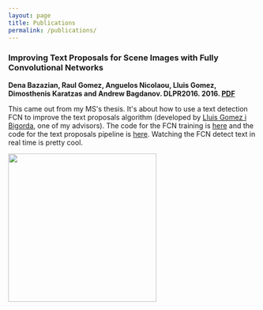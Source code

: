 ```yaml
---
layout: page
title: Publications
permalink: /publications/
---
```


### Improving Text Proposals for Scene Images with Fully Convolutional Networks ###
**Dena Bazazian, Raul Gomez, Anguelos Nicolaou, Lluis Gomez, Dimosthenis Karatzas and Andrew Bagdanov. DLPR2016. 2016. [PDF](https://arxiv.org/abs/1702.05089)**  

This came out from my MS's thesis. It's about how to use a text detection FCN to improve the text proposals algorithm (developed by [Lluis Gomez i Bigorda](http://lluisgomez.github.io/), one of my advisors). The code for the FCN training is [here](https://github.com/gombru/TextInSocialNetworks/tree/master/fcn) and the code for the text proposals pipeline is [here](https://github.com/gombru/TextProposalsInitialSuppression). Watching the FCN detect text in real time is pretty cool.
<div class="imgcap">
<img src="/assets/fcn.gif" height="300">
</div>

